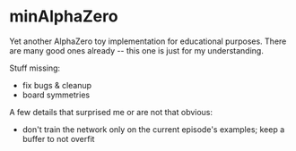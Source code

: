 # minAlphaZero

Yet another AlphaZero toy implementation for educational purposes. 
There are many good ones already -- this one is just for my understanding.

Stuff missing:
- fix bugs & cleanup
- board symmetries

A few details that surprised me or are not that obvious:
- don't train the network only on the current episode's examples; keep a buffer to not overfit
